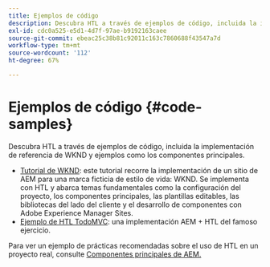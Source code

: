 ```yaml
---
title: Ejemplos de código
description: Descubra HTL a través de ejemplos de código, incluida la implementación de referencia de WKND y ejemplos como los componentes principales.
exl-id: cdc0a525-e5d1-4d7f-97ae-b9192163caee
source-git-commit: ebeac25c38b81c92011c163c7860688f43547a7d
workflow-type: tm+mt
source-wordcount: '112'
ht-degree: 67%

---
```



# Ejemplos de código {#code-samples}

Descubra HTL a través de ejemplos de código, incluida la implementación de referencia de WKND y ejemplos como los componentes principales.

* [Tutorial de WKND](https://experienceleague.adobe.com/en/docs/experience-manager-learn/getting-started-wknd-tutorial-develop/overview): este tutorial recorre la implementación de un sitio de AEM para una marca ficticia de estilo de vida: WKND. Se implementa con HTL y abarca temas fundamentales como la configuración del proyecto, los componentes principales, las plantillas editables, las bibliotecas del lado del cliente y el desarrollo de componentes con Adobe Experience Manager Sites.
* [Ejemplo de HTL TodoMVC](https://github.com/Adobe-Marketing-Cloud/aem-htl-sample-todomvc): una implementación AEM + HTL del famoso ejercicio.

Para ver un ejemplo de prácticas recomendadas sobre el uso de HTL en un proyecto real, consulte [Componentes principales de AEM.](https://experienceleague.adobe.com/es/docs/experience-manager-core-components/using/introduction)
